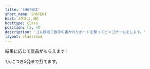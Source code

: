 ```yaml
---
title: 'SHATEKI'
short_name: SHATEKI
host: 2年2,3,4組
hosttype: class
position: [3, 4]
description: 'ゴム鉄砲で数字の書かれたボードを撃ってビンゴゲームをします。'
layout: classroom
---
```

結果に応じて景品がもらえます！

1人につき5発まで打てます。